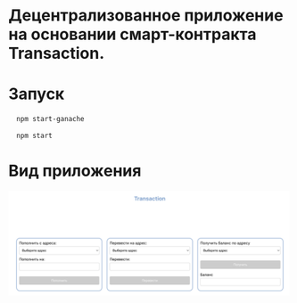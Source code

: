 # Децентрализованное приложение на основании смарт-контракта Transaction.

# Запуск
``` 
  npm start-ganache
```
``` 
  npm start
```
#  Вид приложения
 <img alt="Скриншот приложения" src="./media/screenshot.png"/>
